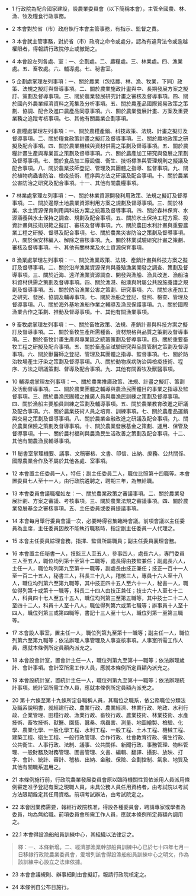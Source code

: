 * 1 行政院為配合國家建設，設農業委員會（以下簡稱本會），主管全國農、林、漁、牧及糧食行政事務。

* 2 本會對於省（市）政府執行本會主管事務，有指示、監督之責。

* 3 本會就主管事務，對於省（市）政府之命令或處分，認為有違背法令或逾越權限者，得報請行政院停止或撤銷之。

* 4 本會設左列各處、室：一、企劃處。二、農糧處。三、林業處。四、漁業處。五、畜牧處。六、輔導處。七、秘書室。

* 5 企劃處掌理左列事項：一、關於農業（包括農、林、漁、牧業，下同）政策、法規之擬訂與督導事項。二、關於農業施政計畫與中、長期發展方案之擬訂、策劃及督導事項。三、關於農業發展研究計畫之審核及督導事項。四、關於國內外農業經濟資料之蒐集及分析事項。五、關於農產品國際貿易政策之策劃、協調、配合及進口農產品同意事項。六、關於農業發展計畫、方案及重要業務之追蹤考核事項。七、其他有關農業企劃事項。

* 6 農糧處掌理左列事項：一、關於農糧產銷、科技政策、法規、計畫之擬訂及督導事項。二、關於糧食政策計畫之擬訂及督導事項。三、關於農地政策之研擬及配合事項。四、關於農業機械與資材供需之策劃及督導事項。五、關於農糧計畫生產與專業區之策劃及督導事項。六、關於農產加工研究與發展之策劃及督導事項。七、關於食品加工廠設備、衛生、技術標準與管理規則之擬議及配合事項。八、關於農業技師登記、管理及其團體之指導、監督事項。九、關於植物病蟲害防治、檢疫技術、程序與方法之研議及配合事項。十、關於農業公害防治之研究及配合事項。十一、其他有關農糧事項。

* 7 林業處掌理左列事項：一、關於林業資源開發利用政策、法規之擬訂及督導事項。二、關於邊際土地農業資源利用方案之規劃及督導事項。三、關於林業、水土資源保育利用與科技方案之統籌及督導事項。四、關於森林保育、水源涵養與水土保持之調查、規劃及配合事項。五、關於水土保持工程方案、投資計畫與技術規範之擬訂、審核及督導事項。六、關於農田水利計畫與重要農業工程之研擬、督導及配合事項。七、關於農業災害防治之策劃及督導事項。八、關於保安林編入、解除之審核事項。九、關於林業試驗研究計畫之策劃、審核及督導事項。十、其他有關林業及水土資源保育事項。

* 8 漁業處掌理左列事項：一、關於漁業政策、法規、產銷計畫與科技方案之擬訂及督導事項。二、關於沿岸漁業資源保育與養殖漁業開發之調查、策劃及督導事項。三、關於近海、遠洋漁業資源調查、開發與漁船、漁具改進、漁船油料資材供需之策劃及督導事項。四、關於漁港、船澳與附屬公共設施養護之規劃及督導事項。五、關於防治漁業公害之策劃、研究事項。六、關於水產加工之研究、發展、協調及輔導事項。七、關於漁船之登記、發照、檢查、管理及督導事項。八、關於海外基地漁船作業之輔導及漁民保護事項。九、關於國際漁業合作之策劃、推動及督導事項。十、其他有關漁業事項。

* 9 畜牧處掌理左列事項：一、關於畜牧政策、法規、產銷計畫與科技方案之擬訂及督導事項。二、關於畜牧生產所需種畜、資材規格與品質之策劃及督導事項。三、關於畜牧計畫生產與專業區之統籌策劃及督導事項。四、關於重要畜牧工程之研擬及配合事項。五、關於畜產品試驗研究與品質管制之策劃及督導事項。六、關於獸醫師之登記、管理及其團體之指導、監督事項。七、關於防治牧場產生汙染之策劃及督導事項。八、關於動物疾病防治與檢疫技術、程序、方法之研議策劃、督導及配合事項。九、其他有關畜牧及獸醫事項。

* 10 輔導處掌理左列事項：一、關於農業推廣政策、法規、計畫之擬訂、策劃及活動督導事項。二、關於農業團體之輔導與農漁民團體目的事業之指導及監督事項。三、關於農漁民團體之推廣人員與農漁民訓練之策劃及督導事項。四、關於漁船主要船員訓練之策劃及輔導事項。五、關於農業教育改進之研議及配合事項。六、關於農業技術人員之培育、訓練事項。七、關於農產品運銷與交易之策劃及督導事項。八、關於農業金融改進之研議及配合事項。九、關於農業保險之策劃及督導事項。十、關於農業發展基金之策劃、運用、保管及督導事項。十一、關於農村福利與農漁民生活改善之策劃及配合事項。十二、其他有關農漁民輔導事項。

* 11 秘書室掌理機要、議事、文稿審核、文書、印信、出納、庶務、公共關係、國際農業合作及不屬於其他各處、室事項。

* 12 本會置主任委員一人，特任；副主任委員二人，職位比照第十四職等。本會置委員七人至十一人，由行政院遴聘之，聘期三年，為無給職。

* 13 本會委員會議職權如左：一、關於農業政策之審議事項。二、關於農業發展計劃、方案之審議、考核事項。三、關於農業法規之審議事項。四、關於農業發展基金之審核事項。五、主任委員或委員提議事項。

* 14 本會每月舉行委員會議一次，必要時得召集臨時會議。前項會議以主任委員為主席，主任委員因故不能執行職務時，指定副主任委員一人代理之。

* 15 本會主任委員綜理會務，指揮、監督所屬職員；副主任委員襄理會務。

* 16 本會置主任秘書一人，技監三人至五人，參事四人，處長六人，專門委員三人至五人，職位均列第十至第十二職等，處長得由技監兼任；副處長六人，主任一人，職位均列第九至第十一職等，副處長由技正兼任；技正一百十一人至一百二十五人，秘書三人，科長三十九人，稽核三人，專員十六人至十八人，職位均列第六至第九職等，其中技正四十五人至六十一人，秘書一人，職位得列第十或第十一職等，科長二十四人由技正兼任；技士六十人至七十二人，科員四十七人至五十五人，職位均列第三至第五職等，其中技士二十二人至四十二人，科員十人至十八人，職位得列第六或第七職等；辦事員十人至十四人，職位列第三或第四職等，書記十三人至十七人，職位列第一至第三職等。

* 17 本會設人事室，置主任一人，職位列第九至第十一職等；副主任一人，職位列第六至第九職等；依法辦理人事管理及人事查核事項。人事室所需工作人員，應就本條例所定員額內派充之。

* 18 本會設會計室，置會計主任一人，職位列第九至第十一職等；依法辦理歲計、會計事項。會計室所需工作人員，應就本條例所定員額內派充之。

* 19 本會設統計室，置統計主任一人，職位列第九至第十一職等；依法辦理統計事項。統計室所需工作人員，應就本條例所定員額內派充之。

* 20 第十六條至第十九條所定各職稱人員，其職位之職系，依公務職位分類法及職系說明書，就經建行政、農業行政、農業經濟、林業行政、地政、水利行政、企業管理、田糧行政、漁業行政、畜牧行政、農業技術、林業技術、水產技術、畜牧技術、獸醫、園藝、蠶桑、病蟲害、測量、地圖繪製、檢驗、化學、農業化學、一般化學工程、水利工程、一般工程、土木工程、機械工程、建築工程、衛生工程、一般行政管理、合作行政、社會教育行政、衛生行政、公共衛生、人事行政、法制、議事、公共關係、新聞行政、事務管理、物料管理、一般財務及財務管理、圖書管理、文書、編輯、翻譯、攝影、放映、打字、會計、統計、審計、稽核、出納、金融、保險、企劃控制、氣象、地質及其他有關職系選用之。

* 21 本條例施行前，行政院農業發展委員會原以臨時機關性質依派用人員派用條例審定准予登記有案之現職人員，未具公務人員任用資格者，由考試院以考試方法限期銓定其任用資格。前項考試辦法，由考試院定之。

* 22 本會因業務需要，報經行政院核准，得設各種委員會，聘請專家或學者為委員，均為無給職。前項委員會所需工作人員，應就本條例所定員額內調用之。

* 22.1 本會得設漁船船員訓練中心，其組織以法律定之。

> 釋：一、本條新增。二、經濟部漁業幹部船員訓練中心已於七十四年七月一日移隸行政院農業委員會，爰增列該會得設漁船船員訓練中心之明文，作為該訓練中心設立之法律依據。

* 23 本會會議規則、辦事細則由會擬訂，報請行政院核定之。

* 24 本條例自公布日施行。

